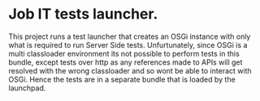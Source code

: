 # Job IT tests launcher.

This project runs a test launcher that creates an OSGi instance with only what is required to run Server Side tests.
Unfurtunately, since OSGi is a multi classloader environment its not possible to perform tests in this bundle, except
tests over http as any references made to APIs will get resolved with the wrong classloader and so wont be able to 
interact with OSGi. Hence the tests are in a separate bundle that is loaded by the launchpad.